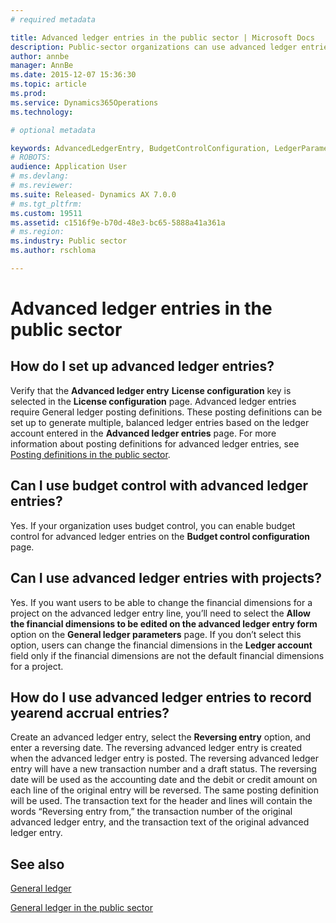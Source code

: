 ```yaml
---
# required metadata

title: Advanced ledger entries in the public sector | Microsoft Docs
description: Public-sector organizations can use advanced ledger entries to create, adjust, and reverse ledger entries. For example, advanced ledger entries can be used to reclassify expenditures if invoices are mistakenly posted to the wrong account or project.
author: annbe
manager: AnnBe
ms.date: 2015-12-07 15:36:30
ms.topic: article
ms.prod: 
ms.service: Dynamics365Operations
ms.technology: 

# optional metadata

keywords: AdvancedLedgerEntry, BudgetControlConfiguration, LedgerParameters
# ROBOTS: 
audience: Application User
# ms.devlang: 
# ms.reviewer: 
ms.suite: Released- Dynamics AX 7.0.0
# ms.tgt_pltfrm: 
ms.custom: 19511
ms.assetid: c1516f9e-b70d-48e3-bc65-5888a41a361a
# ms.region: 
ms.industry: Public sector
ms.author: rschloma

---
```


# Advanced ledger entries in the public sector

How do I set up advanced ledger entries?
----------------------------------------

Verify that the **Advanced ledger entry** **License configuration** key is selected in the **License configuration** page. Advanced ledger entries require General ledger posting definitions. These posting definitions can be set up to generate multiple, balanced ledger entries based on the ledger account entered in the **Advanced ledger entries** page. For more information about posting definitions for advanced ledger entries, see [Posting definitions in the public sector](http://ax.help.dynamics.com/en/wiki/posting-definitions-in-the-public-sector/).

## Can I use budget control with advanced ledger entries?
Yes. If your organization uses budget control, you can enable budget control for advanced ledger entries on the **Budget control configuration** page.

## Can I use advanced ledger entries with projects?
Yes. If you want users to be able to change the financial dimensions for a project on the advanced ledger entry line, you’ll need to select the **Allow the financial dimensions to be edited on the advanced ledger entry form** option on the **General ledger parameters** page. If you don’t select this option, users can change the financial dimensions in the **Ledger account** field only if the financial dimensions are not the default financial dimensions for a project.

## How do I use advanced ledger entries to record yearend accrual entries?
Create an advanced ledger entry, select the **Reversing entry** option, and enter a reversing date. The reversing advanced ledger entry is created when the advanced ledger entry is posted. The reversing advanced ledger entry will have a new transaction number and a draft status. The reversing date will be used as the accounting date and the debit or credit amount on each line of the original entry will be reversed. The same posting definition will be used. The transaction text for the header and lines will contain the words “Reversing entry from,” the transaction number of the original advanced ledger entry, and the transaction text of the original advanced ledger entry.

See also
--------

[General ledger](https://ax.help.dynamics.com/en/wiki/general-ledger/)

[General ledger in the public sector](https://ax.help.dynamics.com/en/?post_type=incsub_wiki&p=164121)

